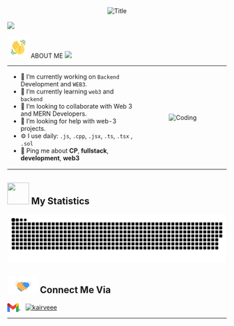 <div align="center">
  <img src="https://readme-typing-svg.herokuapp.com?font=Architects+Daughter&color=%2338C2FF&size=50&center=true&vCenter=true&height=60&width=600&lines=Hello!+I'm+Vishal+Sahoo;Welcome+to+my+CodeHub!" alt="Title"></img>
</div>

<br>

 <img src="https://api.visitorbadge.io/api/visitors?path=https%3A%2F%2Fgithub.com%2FVishalll07&label=Visitors&countColor=%23263759&labelStyle=upper" /> 
<br>

 <img src="https://raw.githubusercontent.com/ashu-guo/ashu-guo/main/assets/wave.gif" width="50px" height="50px"></img> ABOUT ME
<img src="https://user-images.githubusercontent.com/74038190/212284100-561aa473-3905-4a80-b561-0d28506553ee.gif" />
<table align="center">
<tr border="none">
<td width="60%" align="left">

- 🔭 I’m currently working on `Backend` Development and `WEB3`.
- 🌱 I’m currently learning `web3` and `backend`
- 👯 I’m looking to collaborate with Web 3 and MERN Developers.
- 🤔 I’m looking for help with web-3 projects.
- ⚙️ I use daily: `.js`, `.cpp`, `.jsx`, `.ts`, `.tsx` , `.sol`
- 💬 Ping me about **CP**, **fullstack**, **development**, **web3**

</td>
<td width="40%" align="center">
  <img align="center" alt="Coding" width="450" src="https://user-images.githubusercontent.com/74038190/225813708-98b745f2-7d22-48cf-9150-083f1b00d6c9.gif">
</td>
</tr>
</table>




## <img src="https://media2.giphy.com/media/QssGEmpkyEOhBCb7e1/giphy.gif?cid=ecf05e47a0n3gi1bfqntqmob8g9aid1oyj2wr3ds3mg700bl&rid=giphy.gif" width="50px" height="50px"> My Statistics



<p >
    <picture align="center">
      <source media="(prefers-color-scheme: dark)" srcset="https://raw.githubusercontent.com/ashu-guo/ashu-guo/master/assets/github-contribution-grid-snake.svg">
      <source media="(prefers-color-scheme: light)" srcset="https://raw.githubusercontent.com/ashu-guo/ashu-guo/master/assets/github-contribution-grid-snake.svg">
      <img alt="github contribution grid snake animation" src="https://raw.githubusercontent.com/ashu-guo/ashu-guo/master/assets/github-contribution-grid-snake.svg">
    </picture>
</p>

## <img src='https://raw.githubusercontent.com/ashu-guo/ashu-guo/main/assets/handshake.gif' width="70px" height="40px"> Connect Me Via





  <a href="mailto:vkairvee@gmail.com" >
    <img align="center" alt="kairvee | Gmail" width="26px" src="https://raw.githubusercontent.com/ashu-guo/ashu-guo/master/assets/gmail.svg" />
  </a> &nbsp;&nbsp;
  <a href="https://twitter.com/kairveee" target="blank"><img align="center" src="https://raw.githubusercontent.com/rahuldkjain/github-profile-readme-generator/master/src/images/icons/Social/twitter.svg" alt="kairveee" height="30" width="40" /></a>

<p>





---


